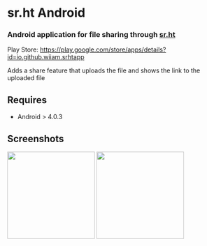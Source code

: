 # sr.ht Android

### Android application for file sharing through [sr.ht](https://sr.ht)

Play Store: https://play.google.com/store/apps/details?id=io.github.wiiam.srhtapp

Adds a share feature that uploads the file and shows the link to the uploaded file

## Requires
- Android > 4.0.3

## Screenshots
<p><img src="https://sr.ht/4c75.png" width="200px"/> <img src="https://sr.ht/3eb4f.png" width="200px"/>
